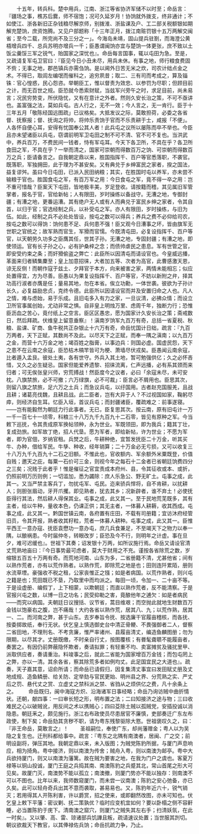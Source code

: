 <!-- { "loadSidebar": true } -->
　　十五年，转兵科。楚中用兵，江南、浙江等省协济军储不以时至；命岳言：『疆场之事，樵苏后爨，师不宿饱；况可久延岁月！协饷就外拨支，终非通计；不如使江、浙各新旧正杂钱粮尽解京师，别拨淮、浙盐课及户、工二部关税额银如期解充楚饷，庶资饱腾。又见户部题称「十三年正月，拨江南赃罚银十五万两解交闽省；至今二载，所完尚不及三分之一」。今海岛未靖，固山提兵驻劄，而海澄公黄梧增兵四千、总兵苏明亦增兵一千；臣愚谓闽饷亦宜与楚饷一体更张，庶不致以土饭尘羹馁三军之锐气，贻国家之深忧也』。命岳每言国事，辄以屯田为急。至是，又疏请复军屯卫官曰：『臣见今日小丑未尽，用兵未休。有事之地，师行粮食费固不赀；无事之地，郡邑镇兵亦需刍饷。是以阃外日苦无米之炊，司农计绌点金之术。不得已，取闾左编氓而催科之，追穷夙昔；取二、三有司而考成之，算及锱铢：官心惶惑，民心怨咨。举朝臣工，惟以督责为效忠、以参罚为尽职；但顾目前之计，而无百世之规。臣恐就今悉索财赋，当兹军兴旁午之时，求足目前，尚未易言；况民穷势变，所伏隐忧，又有在意计之外者。然则久安长治之策，不可不亟讲也。盖富强之法，莫如兵屯。古人行之，无不一效；今人言之，无一肯行。臣于十三年五月「敬陈经国远图疏」已议格矣。大抵发议之际，莫敢担荷，必委之各省督、抚察报；督、抚询之将帅，将帅乐责饷于官而不乐责耕于士，咸报「不便」。人各怀自便心耳，安得有忧国奉公其人者！此兵屯之议所以屡陈而卒不举也。今臣且亦未望诸臣以兵屯，窃谓前明军卫屯田之制不可不清、官不可不复也。当洪武中，养兵百万，不费民间一钱者，恃有军屯耳。今天下各卫所，不具在乎？各卫所食田之军，不具在乎？一举而清之，国家可崇朝而得数百万之饷、可崇朝而得数百万之兵；臣请备言之。自我朝定鼎以来，胜国指挥千、百户等官悉落职，不袭官。既落职，军独拥田，此于理为不甚安矣。又有典兑于乡绅富民之家者，揆之国法，益复谬舛。虽曰今日屯田，已派入民田纳粮；其实，在胜国时屯以养军，亦未尝不输粮于官也。胜国食屯之军，有百万军之用：今日食屯之军，竟不得一卒之用：岂不重可惜哉？臣案天下屯田，皆地极丰美，岁足登收。请按籍而稽，其见属旧军管掌者，报名于官，官给新帖；人有限田，岁时操练以备战守。无漕之地，专御封疆；有漕之地，更番运漕。其有绝户无人或有人而典兑于富民乡绅之家者，令其自首，以归于官；官选经制之兵，以补受屯之军。亦人有限田，岁时操练，与旧为伍。如此，经制之兵不必处处皆设，按屯之数可以得兵；养兵之费不必仰给司农，按屯之数可以得饷：饷何患不足、兵何患不强！臣又观今日漕事之坏，皆由旗军无世职之官统之；故军熟而官生，军猾而官懦。今既清屯田，必复设指挥千、百户等官，以天朝劳久功多之臣膺其任，世其子孙。无漕之地，专固封疆；有漕之地，即使领运。官有长子孙之心，必有护桑梓之念；而债帅虐民之患息。军有世管之官，即安受约束之条；而奸猾偷盗之弊亡：此臣所以因清屯而请设官也。今皇威远播，革面来归者鳞集麇至；皇上加意招徕，大者加五等、次者为高官，此曹感激天恩，谅无反侧！而朝作寇于兹土、夕拜官于本方，向来被害之家，两情未能相忘；似应处置得宜，方为尽善。臣愚以为果复设指挥千、百户等官，不妨以新附之弁，择其功高行淑者亦膺是任；量易其地，勿在本省。俟立功勳，一体世袭。彼欲为子孙计长久，必复益励忠贞，克终令德。此臣所以因请设官而并及安置归命之人也。凡人之情，难与虑始，易于乐成。且旧屯多入有力之家，一旦议清，必拂众情；而设立卫所官事属创始，尤动非常之惧。自非皇上明烛万里、虑周千年，独断力行；恐惟臣沥血之苦心，竟付纸上之空言。臣区区愚忠，愿为国家计久安长治之策；斋戒数日，然后拜疏。伏维皇上留意垂察』！滇南岁饷军九百万有奇，总括一省夏税、秋粮、盐课、矿商、鱼牛税共正杂银止十六万有奇，命岳忧国计日绌，疏言：『九百万两者，天下正赋，其数尚不及此。以尽天下之正赋，而奉一隅之滇南；以九百万之金，而营十六万金之地；竭百姓之脂膏，以事边兵：则国必虚。国虚民怨，天下之患不在云南之余寇，臣恐枯木槁竿皆可为梗、萧墙尽伏戎矣。臣愚闻云南余寇，比者遁入孟艮。彼处土夷，各有世守。外兵入其土地，暂可勉强供亿；久之必怀吝惜，又久之必生疑忌。国家但能爱养遗黎、招徕流离，仁声远播，必有系其颈而来归者；可无俟张皇兴师，穷荒搏战！然臣度今之议者，必曰「余寇未尽，未可安枕。八旗禁旅，必不可撤；六万绿旗，必不可裁」：臣言必不屑用也。臣思其次，则留八旗之禁旅，足六万之土兵；而急议兵屯，以纡国用。古者赵充国服羌，且战且耕；诸葛亮伐魏，且耕且战。此二臣者，岂有大异于人？不过视国如家，鞠躬尽瘁，则经济自生耳。忆臣入垣，首议兵屯；而封疆诸臣，覆疏难之：前事遂寝。——岂有能毅然为朝廷力行此事者。无已，臣复思其次。按云南，原有旧屯计一万一千一百七十一顷零，科粮三十八万九千九百九十二石零，皆见有原种之军。今当敕下巡抚，令其责成原军换帖领种，永为世业。军既领田，即为我兵；籍其丁壮，复成劲旅。如军故丁绝，招人代垦。愿为军者，即给新帖，许为世业；不愿为军者，即为官佃，岁纳官租。兵燹之后，牛耕种绝，宜暂发抚臣二十万金，听其买牛、办种，借给军民。牛孳、种收，经年销算；二十万金必无亏损，又可以收复三十八万九千九百九十二石之旧额。不惟此也，官收额内、军余额外米粟既登，价值自贱；邀天之庇，每粟一石价可三金，则视今年之每石十二金者已省朝廷饷费四分之三矣；况贱于此者乎！惟是催征之官宜责成本府州、县，令其征收或本、或折，仍照前明万历则例；一切滥加，悉为蠲除：庶人乐急公、野无旷土。屯事之成，此其一。又当严禁主客兵丁，勿扰屯军、屯民。迩来骄兵悍将，自不肯耕，以扰耕人；则胆张眉动，牙开爪攫。即见熟者，犹去其乡；况新辟者，谁不弃土！必使抚臣得行其法，然后耕人得保其业。屯事之成，此又其一。至于民地荒芜既多，其有主者，给以牛种，量收本色，仍课正供；其无主者，一体募人耕耨，收其西成。屯事之成，此又其一。黔国世镇云南，各府置有庄田，不载有司册籍；宜访沐府经管旧员，令其开报，熟者收其籽粒，荒者一体募人耕种。屯事之成，此又其一。臣惟平西王一意办寇、抚臣袁懋功一意办屯，庶几兵食兼足，不至竭天下之物力以奉一隅，以酿祸患。今时届仲冬，转眼改岁；臣恐及今不行，则明年之计虚。事在旦夕，难可迟缓也』。世祖下其奏；诏发银十万两，如所议施行焉。命岳又请设官清丈荒熟地亩曰：『今日事势最可虑者，莫大于财用之不充。谨按各省除荒之数，岁缩银五百五十万两有奇。而荒地河南、山东为多，二省册籍不清，尤甚他省；间有以熟作荒者，亦有以荒作熟者。以熟作荒，即除荒之地是也；田则连阡累陌，册则水流草堙。豪强收不税之租，公家丧惟正之镪；如是者病国。以荒作熟者，则兴屯之籍是也；荒田既已不垦，乃取里中而均派之。每田一顷，令加一、二十亩不等。于是设虚册、编假丁，上下相蒙，以欺朝廷；而直以熟作荒者，反不能清察。于是官报兴屯之数，以博一日之功名；民受抑勒之害，竟酿他年之逋欠：如是者病民——而究以病国。夫朝廷日议搜括、议节省，蒿目维艰；而空抛此就地生财数百万金钱以饱豪右之腹，岂不痛哉！大约各省以熟作荒，居其八、九；以荒作熟，居其一、二。而河南之弊，甚于山东。去岁奉旨令抚、按选廉干官履亩稽核，而各抚、按委掷故纸，奉行无状。伏乞皇上慎选御史台中清正骨鲠、不畏强御者二人，督察二省田地，不理刑名、不考贪廉，惟严率诸州、县履亩清丈，编造鱼麟图册；勿为限期，以尽其才。丈册既缴，不时亲自行丈，按图覆核；有昬髦聋聩不能履亩者，奏罢之。有因仍前弊蔽隐怀欺者，奏请拟罪；有轻重不均、卖富摊贫及骚扰里甲、派取供应者，奏请重治。料竣事之后，就此二省能为国家增百万金钱；而包屯罔上之弊，亦以一清。其余各省，察其除荒多者如例均丈。此足国宜民之大道也』。疏奏，天子嘉其意，诏俞所请；而命岳已请假归，因复集清丈事宜曰发田赋丈册及丈地成规、造鱼鳞册、给关防、定举劾与官民更始、明州县之界、分荒熟之实、严丈后之罚、悬代丈之赏、立虚丈之禁科派之禁、省驺从之烦供亿之费，凡十余条上之。
　　命岳既归，闽中海寇方炽、沿海诸军日事经略；命岳乃询访贼中曲折情状。还朝，献四事：一曰审长短之形，明布置之法；二曰知接济之途与物；三曰收难民之心以破贼讹，用反间之术以携贼心；四曰芟除土贼以孤贼党，安插投诚以消隐患。朝廷釆之，颇见施行。浙江右布政使员尽患居官不廉慎，吏部奏迁广东左布政使，制下矣；命岳劾其贪秽不职，请为粤东残黎驱除大憝。世祖褒叹久之，曰：『非王命岳，莫敢言之』！
　　圣祖嗣位，奉使广东，却尚藩赠金；粤人以为吴隐之复生也。迁刑科都给事中。疏言：『粤东之北隅有南澳者，居闽、广之交；前明设副将，弹压其地。我朝定鼎以来，未入版图；为贼党陈豹所据，与厦门声息响应，相为掎角。粤中接济，则以南澳为传舍；贼舟入粤，则以南澳为邮亭。粤中大兵欲持厦门，则又以南澳为藩篱。故在贼为要害之地，在我为门户之虞也。客夏万禄等以铜山投诚，厦门王庭之兵捣其南、南澳陈豹之兵蹙其北，常山首尾之形大可见矣。故厦门灭，南澳势不能以孤立；南澳撤，则厦门势亦不能以独存：则南澳不可以不图也。比年以来，我师数窥厦门，而未尝一议南澳；陈豹之安心弛备，亦已久矣。此可以轻舟奇兵出其不意而袭取，甚易易也。又，陈豹年近六十，锐气销灭；若用得其人开陈利害，许以爵赏，招之使来，或即翻然改图，亦未可知也。伏乞皇上敕下平藩：密议剿、抚二策孰优？临时应变机宜如何？要以卧榻之侧不容鼾睡，必当置陈豹于庑下。清南澳之窟穴，则厦门之贼失其左右手；扫清妖氛，在此一时矣』。又以肇、高、雷、琼诸部兵饥譁且叛，疏请速议处置；当世服其剀切。朝议欲裁天下教官，以其俸禄佐兵饷；命岳抗疏力争，乃止。
